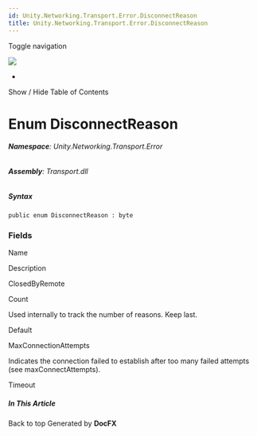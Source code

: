 ```yaml
---
id: Unity.Networking.Transport.Error.DisconnectReason
title: Unity.Networking.Transport.Error.DisconnectReason
---
```


<div id="wrapper">

<div>

<div class="container">

<div class="navbar-header">

Toggle navigation

<img src="../logo.svg" id="logo" class="svg" />

</div>

<div id="navbar" class="collapse navbar-collapse">

<div class="form-group">

</div>

</div>

</div>

<div class="subnav navbar navbar-default">

<div id="breadcrumb" class="container hide-when-search">

-   

</div>

</div>

</div>

<div class="container body-content hide-when-search" role="main">

<div class="sidenav hide-when-search">

Show / Hide Table of Contents

<div id="sidetoggle" class="sidetoggle collapse">

<div id="sidetoc">

</div>

</div>

</div>

<div class="article row grid-right">

<div class="col-md-10">

# Enum DisconnectReason

<div class="markdown level0 summary">

</div>

<div class="markdown level0 conceptual">

</div>

###### **Namespace**: Unity.Networking.Transport.Error

###### **Assembly**: Transport.dll

##### Syntax

<div class="codewrapper">

``` lang-csharp
public enum DisconnectReason : byte
```

</div>

### Fields

Name

</div>

</div>

</div>

</div>

Description

ClosedByRemote

Count

Used internally to track the number of reasons. Keep last.

Default

MaxConnectionAttempts

Indicates the connection failed to establish after too many failed
attempts (see maxConnectAttempts).

Timeout

<div class="hidden-sm col-md-2" role="complementary">

<div class="sideaffix">

<div class="contribution">

</div>

##### In This Article

<div>

</div>

</div>

</div>

<div class="grad-bottom">

</div>

<div class="footer">

<div class="container">

Back to top Generated by **DocFX**

</div>

</div>
